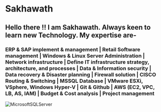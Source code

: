 # Sakhawath
## Hello there !! I am Sakhawath. Always keen to learn new Technology. My expertise are-
### ERP & SAP implement & management | Retail Software management | Windows & Linux Server Administration | Network infrastructure | Define IT infrastructure strategy, architecture, and processes | Data & Information security | Data recovery & Disaster planning | Firewall solution | CISCO Routing & Switching | MSSQL Database | VMware ESXi, VSphere, Windows Hyper-V | Git & Github | AWS (EC2, VPC, LB, AS, IAM) | Budget & Cost analysis | Project management
![MicrosoftSQLServer](https://img.shields.io/badge/Microsoft%20SQL%20Server-CC2927?style=for-the-badge&logo=microsoft%20sql%20server&logoColor=white)
